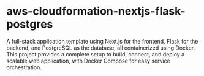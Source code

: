 # aws-cloudformation-nextjs-flask-postgres
A full-stack application template using Next.js for the frontend, Flask for the backend, and PostgreSQL as the database, all containerized using Docker. This project provides a complete setup to build, connect, and deploy a scalable web application, with Docker Compose for easy service orchestration.
